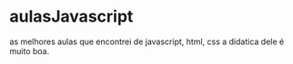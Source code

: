 # aulasJavascript
as melhores aulas que encontrei de javascript, html, css  a didatica dele é muito boa.
